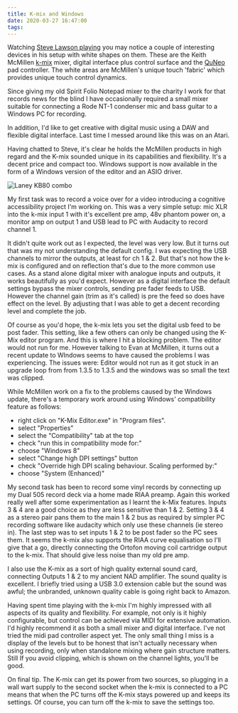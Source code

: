 ```yaml
---
title: K-mix and Windows
date: 2020-03-27 16:47:00
tags:
---
```


Watching [Steve Lawson playing](https://youtu.be/l2zWzpvhOVQ?t=24) you may notice a couple of interesting devices in his setup with  white shapes on them. These are the Keith McMillen [k-mix](https://www.keithmcmillen.com/products/k-mix/) mixer, digital interface plus control surface and the [QuNeo](https://www.keithmcmillen.com/products/quneo/) pad controller. The white areas are McMillen's unique touch 'fabric' which provides unique touch control dynamics.

Since giving my old Spirit Folio Notepad mixer to the charity I work for that records news for the blind I have occasionally required a small mixer suitable for connecting a Rode NT-1 condenser mic and bass guitar to a Windows PC for recording.

In addition, I'd like to get creative with digital music using a DAW and flexible digital interface. Last time I messed around like this was on an Atari.

Having chatted to Steve, it's clear he holds the McMillen products in high regard and the K-mix sounded unique in its capabilities and flexibility. It's a decent price and compact too. Windows support is now available in the form of a Windows version of the editor and an ASIO driver.

![Laney KB80 combo](/images/k-mix.jpg)

My first task was to record a voice over for a video introducing a cognitive accessibility project I'm working on. This was a very simple setup: mic XLR into the k-mix input 1 with it's excellent pre amp, 48v phantom power on, a monitor amp on output 1 and USB lead to PC with Audacity to record channel 1.

It didn't quite work out as I expected, the level was very low. But it turns out that was my not understanding the default config. I was expecting the USB channels to mirror the outputs, at least for ch 1 & 2. But that's not how the k-mix is configured and on reflection that's due to the more common use cases. As a stand alone digital mixer with analogue inputs and outputs, it works beautifully as you'd expect. However as a digital interface the default settings bypass  the mixer controls, sending pre fader feeds to USB. However the channel gain (trim as it's called) is pre the feed so does have effect on the level. By adjusting that I was able to get a decent recording level and complete the job.

Of course as you'd hope, the k-mix lets you set the digital usb feed to be post fader. This setting, like a few others can only be changed using the K-Mix editor program. And this is where I hit a blocking problem. The editor would not run for me. However talking to Evan at McMillen, it turns out a recent update to WIndows seems to have caused the problems I was experiencing. The issues were: Editor would not run as it got stuck in an upgrade loop from from 1.3.5 to 1.3.5 and the windows was so small the text was clipped.

While McMillen work on a fix to the problems caused by the Windows update, there's a temporary work around using Windows' compatibility feature as follows:

- right click on "K-Mix Editor.exe" in "Program files".
- select "Properties"
- select the "Compatibility" tab at the top
- check "run this in compatibility mode for:"
- choose "Windows 8"
- select "Change high DPI settings" button
- check "Override high DPI scaling behaviour. Scaling performed by:"
- choose "System (Enhanced)"

My second task has been to record some vinyl records by connecting up my Dual 505 record deck via a home made RIAA preamp. Again this worked really well after some experimentation as I learnt the k-Mix features. Inputs 3 & 4 are a good choice as they are less sensitive than 1 & 2. Setting 3 & 4 as a stereo pair pans them to the main 1 & 2 bus as required by simpler PC recording software like audacity which only use these channels (ie stereo in). The last step was to set inputs 1 & 2 to be post fader so the PC sees them. It seems the k-mix also supports the RIAA curve equalisation so I'll give that a go, directly connecting the Ortofon moving coil cartridge output to the k-mix. That should give less noise than my old pre amp.

I also use the K-mix as a sort of high quality external sound card, connecting Outputs 1 & 2 to my ancient NAD amplifier. The sound quality is excellent. I briefly tried using a USB 3.0 extension cable but the sound was awful; the unbranded, unknown quality cable is going right back to Amazon.

Having spent time playing with the k-mix I'm highly impressed with all aspects of its quality and flexibility. For example, not only is it highly configurable, but control can be achieved via MIDI for extensive automation. I'd highly recommend it as both a small mixer and digital interface. I've not tried the midi pad controller aspect yet. The only small thing I miss is a display of the levels but to be honest that isn't actually necessary when using recording, only when standalone mixing where gain structure matters. Still If you avoid clipping, which is shown on the channel lights, you'll be good.

On final tip. The K-mix can get its power from two sources, so plugging in a wall wart supply to the second socket when the k-mix is connected to a PC means that when the PC turns off the K-mix stays powered up and keeps its settings. Of course, you can turn off the k-mix to save the settings too.
